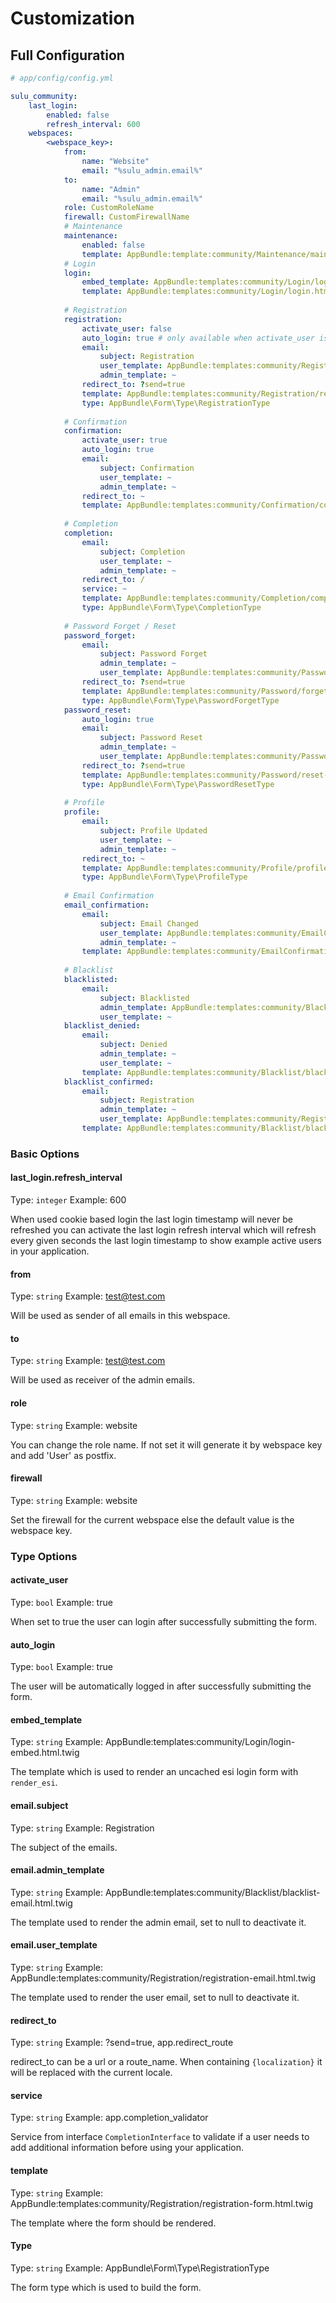 # Customization

## Full Configuration

```yml
# app/config/config.yml

sulu_community:
    last_login:
        enabled: false
        refresh_interval: 600
    webspaces:
        <webspace_key>:
            from:
                name: "Website"
                email: "%sulu_admin.email%"
            to:
                name: "Admin"
                email: "%sulu_admin.email%"
            role: CustomRoleName
            firewall: CustomFirewallName
            # Maintenance
            maintenance:
                enabled: false
                template: AppBundle:template:community/Maintenance/maintenance.html.twig
            # Login
            login:
                embed_template: AppBundle:templates:community/Login/login-embed.html.twig
                template: AppBundle:templates:community/Login/login.html.twig
                
            # Registration
            registration:
                activate_user: false
                auto_login: true # only available when activate_user is true
                email:
                    subject: Registration
                    user_template: AppBundle:templates:community/Registration/registration-email.html.twig
                    admin_template: ~
                redirect_to: ?send=true
                template: AppBundle:templates:community/Registration/registration-form.html.twig
                type: AppBundle\Form\Type\RegistrationType
                    
            # Confirmation
            confirmation: 
                activate_user: true
                auto_login: true
                email:
                    subject: Confirmation
                    user_template: ~
                    admin_template: ~
                redirect_to: ~
                template: AppBundle:templates:community/Confirmation/confirmation-message.html.twig
                    
            # Completion
            completion:
                email:
                    subject: Completion
                    user_template: ~
                    admin_template: ~
                redirect_to: /
                service: ~
                template: AppBundle:templates:community/Completion/completion-form.html.twig
                type: AppBundle\Form\Type\CompletionType
                    
            # Password Forget / Reset
            password_forget:
                email:
                    subject: Password Forget
                    admin_template: ~
                    user_template: AppBundle:templates:community/Password/forget-email.html.twig
                redirect_to: ?send=true
                template: AppBundle:templates:community/Password/forget-form.html.twig
                type: AppBundle\Form\Type\PasswordForgetType
            password_reset:
                auto_login: true
                email:
                    subject: Password Reset
                    admin_template: ~
                    user_template: AppBundle:templates:community/Password/reset-email.html.twig
                redirect_to: ?send=true
                template: AppBundle:templates:community/Password/reset-form.html.twig
                type: AppBundle\Form\Type\PasswordResetType
                    
            # Profile
            profile:
                email:
                    subject: Profile Updated
                    user_template: ~
                    admin_template: ~
                redirect_to: ~
                template: AppBundle:templates:community/Profile/profile-form.html.twig
                type: AppBundle\Form\Type\ProfileType
                
            # Email Confirmation
            email_confirmation:
                email:
                    subject: Email Changed
                    user_template: AppBundle:templates:community/EmailConfirmation/email-confirmation-email.html.twig
                    admin_template: ~
                template: AppBundle:templates:community/EmailConfirmation/email-confirmation-success.html.twig
                
            # Blacklist
            blacklisted:
                email:
                    subject: Blacklisted
                    admin_template: AppBundle:templates:community/Blacklist/blacklist-email.html.twig
                    user_template: ~
            blacklist_denied:
                email:
                    subject: Denied
                    admin_template: ~
                    user_template: ~
                template: AppBundle:templates:community/Blacklist/blacklist-denied.html.twig
            blacklist_confirmed:
                email:
                    subject: Registration
                    admin_template: ~
                    user_template: AppBundle:templates:community/Registration/registration-email.html.twig
                template: AppBundle:templates:community/Blacklist/blacklist-confirmed.html.twig
```

### Basic Options

#### last_login.refresh_interval

Type: `integer`
Example: 600

When used cookie based login the last login timestamp will never 
be refreshed you can activate the last login refresh interval
which will refresh every given seconds the last login timestamp
to show example active users in your application.

#### from

Type: `string`
Example: test@test.com

Will be used as sender of all emails in this webspace. 

#### to

Type: `string`
Example: test@test.com

Will be used as receiver of the admin emails.

#### role

Type: `string`
Example: website

You can change the role name. 
If not set it will generate it by webspace key and add 'User' as postfix.

#### firewall

Type: `string`
Example: website

Set the firewall for the current webspace else the default value is the webspace key.

### Type Options

#### activate_user

Type: `bool`
Example: true

When set to true the user can login after successfully submitting the form.

#### auto_login

Type: `bool`
Example: true

The user will be automatically logged in after successfully submitting the form.

#### embed_template

Type: `string`
Example: AppBundle:templates:community/Login/login-embed.html.twig

The template which is used to render an uncached esi login form with `render_esi`.

#### email.subject

Type: `string`
Example: Registration

The subject of the emails.

#### email.admin_template

Type: `string`
Example: AppBundle:templates:community/Blacklist/blacklist-email.html.twig

The template used to render the admin email, set to null to deactivate it.

#### email.user_template

Type: `string`
Example: AppBundle:templates:community/Registration/registration-email.html.twig

The template used to render the user email, set to null to deactivate it.

#### redirect_to

Type: `string`
Example: ?send=true, app.redirect_route

redirect_to can be a url or a route_name. When containing `{localization}` 
it will be replaced with the current locale.

#### service

Type: `string`
Example: app.completion_validator

Service from interface `CompletionInterface` to validate if a user needs to add additional information before using your application. 

#### template

Type: `string`
Example: AppBundle:templates:community/Registration/registration-form.html.twig

The template where the form should be rendered.

#### Type

Type: `string`
Example: AppBundle\Form\Type\RegistrationType

The form type which is used to build the form.
